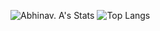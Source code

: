 ![Abhinav. A's Stats](https://github-readme-stats.vercel.app/api?username=abhinav8000&show_icons=true&theme=tokyonight)
![Top Langs](https://github-readme-stats.vercel.app/api/top-langs/?username=abhinav8000)
